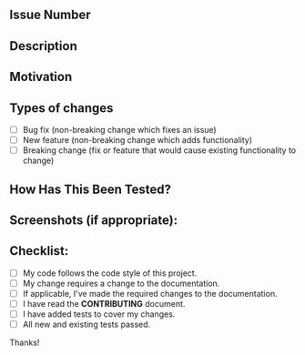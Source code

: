 <!---
Thanks for taking the time to contribute to the project and open a pull request! 
Please fill out the form below.
Provide a short summary in the Title above. Examples of good PR titles:
* "Feature: add so-and-so models"
* "Fix: deduplicate such-and-such"
* "Update: dbt version 0.13.0"
-->

## Issue Number
<!-- 
If this pull request is related to an issue, please provide the issue number. 
-->

## Description
<!-- 
Describe your changes in detail 
-->

## Motivation
<!---
Why is this change required? What problem does it solve?
Describe your changes, and why you're making them. Is this linked to an open
issue, a Trello card, or another pull request? Link it here.
-->

## Types of changes
<!-- 
What types of changes does your code introduce? Put an `x` in all the boxes that apply: 
-->
- [ ] Bug fix (non-breaking change which fixes an issue)
- [ ] New feature (non-breaking change which adds functionality)
- [ ] Breaking change (fix or feature that would cause existing functionality to change)

## How Has This Been Tested?
<!-- 
Please describe in detail how you tested your changes. 
Include details of your testing environment, and the tests you ran to see how your change affects other areas of the code, etc. 
-->

## Screenshots (if appropriate):
<!---
Include any relevant an appropriate screenshots.
-->

## Checklist:
<!---
This checklist is mostly useful as a reminder of small things that can easily be
forgotten – it is meant as a helpful tool rather than hoops to jump through.
Put an `x` in all the items that apply, make notes next to any that haven't been
addressed, and remove any items that are not relevant to this PR.
-->
- [ ] My code follows the code style of this project.
- [ ] My change requires a change to the documentation.
- [ ] If applicable, I've made the required changes to the documentation.
- [ ] I have read the **CONTRIBUTING** document.
- [ ] I have added tests to cover my changes.
- [ ] All new and existing tests passed.

Thanks!
